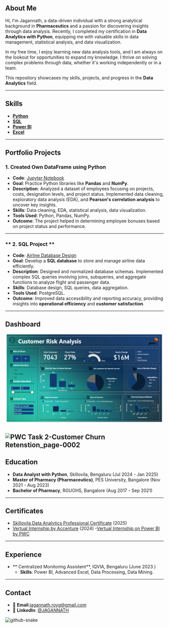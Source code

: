 ## **About Me**
Hi, I'm Jagannath, a data-driven individual with a strong analytical background in **Pharmaceutics** and a passion for discovering insights through data analysis. Recently, I completed my certification in **Data Analytics with Python**, equipping me with valuable skills in data management, statistical analysis, and data visualization. 

In my free time, I enjoy learning new data analysis tools, and I am always on the lookout for opportunities to expand my knowledge. I thrive on solving complex problems through data, whether it's working independently or in a team.

This repository showcases my skills, projects, and progress in the **Data Analytics** field.

---

## **Skills**
-  **[Python](https://github.com/Jagannathro/Capstone_Python)**
-  **[SQL](https://github.com/Jagannathro/SQL_Project)**
-  **[Power BI](https://github.com/Jagannathro/Diversity-and-Inclusion)**
-  **[Excel](https://github.com/Jagannathro/Excel-Project)**

---

## **Portfolio Projects**
### **1. Created Own DataFrame using Python**
- **Code**: [Jupyter Notebook]([https://github.com/SagarKarjagi/Python/blob/main/Python%20Capstone%20project.ipynb](https://github.com/Jagannathro/Capstone_Python))
- **Goal**: Practice Python libraries like **Pandas** and **NumPy**.
- **Description**: Analyzed a dataset of employees focusing on projects, costs, designation levels, and project status. Implemented data cleaning, exploratory data analysis (EDA), and **Pearson's correlation analysis** to uncover key insights.
- **Skills**: Data cleaning, EDA, statistical analysis, data visualization.
- **Tools Used**: Python, Pandas, NumPy.
- **Outcome**: The project helped in determining employee bonuses based on project status and performance.

---
### ** 2. SQL Project **
- **Code**: [Airline Database Design]([https://github.com/SagarKarjagi/SQL/blob/main/Airline%20Database.docx](https://github.com/Jagannathro/SQL_Project))
- **Goal**: Develop a **SQL database** to store and manage airline data efficiently.
- **Description**: Designed and normalized database schemas. Implemented complex SQL queries involving joins, subqueries, and aggregate functions to analyze flight and passenger data.
- **Skills**: Database design, SQL queries, data aggregation.
- **Tools Used**: PostgreSQL.
- **Outcome**: Improved data accessibility and reporting accuracy, providing insights into **operational efficiency** and **customer satisfaction**.

---
## **Dashboard**
![PWC Task 2-Customer Churn Retenstion_page-0002](https://github.com/Jagannathro/PWC-Customer-Churn-Retention/blob/main/d3.png)

![PWC Task 2-Customer Churn Retenstion_page-0002](https://github.com/Jagannathro/Shopnest_Data_Analysis__by_Powerbi/blob/main/d1.png)
---

## **Education**
- **Data Analyst with Python**, Skillovila, Bengaluru (Jul 2024 - Jan 2025)
- **Master of Pharmacy (Pharmaceutics)**, PES University, Bangalore (Nov 2021 - Aug 2023)
- **Bachelor of Pharmacy**, RGUOHS, Bangalore (Aug 2017 - Sep 2021)

---

## **Certificates**
- [Skillovila Data Analytics Professional Certificate](https://github.com/Jagannathro/All-Certificates/blob/main/certificate.pdf) (2025)
- [Vertual Internship by Accenture](https://github.com/Jagannathro/All-Certificates/blob/main/Accenture%20North%20America_completion_certificate.pdf) (2024)
-[Vertual Internship on Power BI by PWC](https://github.com/Jagannathro/All-Certificates/blob/main/PWC_completion_certificate.pdf)

---

## **Experience**
- ** Centralized Monitoring Assistent**, IQVIA, Bengaluru (June 2023 )
  - **Skills**: Power BI, Advanced Excel, Data Processing, Data Mining.

---

## **Contact**
- 📧 **Email**:jagannath.royg@gmail.com                      
- 💼 **LinkedIn**: [@JAGANNATH](https://www.linkedin.com/public-profile/settings?lipi=urn%3Ali%3Apage%3Ad_flagship3_profile_self_edit_contact-info%3ByknNXCjbRb%2BPxbUObwSucg%3D%3D)

<picture>
  <source media="(prefers-color-scheme: dark)" srcset="https://raw.githubusercontent.com/tobiasmeyhoefer/tobiasmeyhoefer/output/github-snake-dark.svg" />
  <source media="(prefers-color-scheme: light)" srcset="https://raw.githubusercontent.com/tobiasmeyhoefer/tobiasmeyhoefer/output/github-snake.svg" />
  <img alt="github-snake" src="https://raw.githubusercontent.com/tobiasmeyhoefer/tobiasmeyhoefer/output/github-snake.svg" />
</picture>
